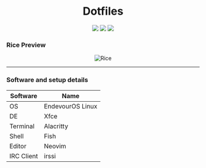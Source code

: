 <div id="header" align="center">
    <h1>Dotfiles</h1>
    <div id="badges">
        <img src="https://img.shields.io/github/languages/count/BugReportOnWeb/dotfiles?style=for-the-badge" />
        <img src="https://img.shields.io/github/languages/top/BugReportOnWeb/dotfiles?style=for-the-badge" />
        <img src="https://img.shields.io/github/last-commit/BugReportOnWeb/dotfiles?style=for-the-badge" />
    </div>
</div>

### Rice Preview
<div align="center">
    <img src="assets/rice.png" alt="Rice">
</div>

<hr></hr>

### Software and setup details
| Software   | Name              |
| ---------- | ----------------- |
| OS         | EndevourOS Linux  |
| DE         | Xfce              |
| Terminal   | Alacritty         |
| Shell      | Fish              |
| Editor     | Neovim            |
| IRC Client | irssi             |
